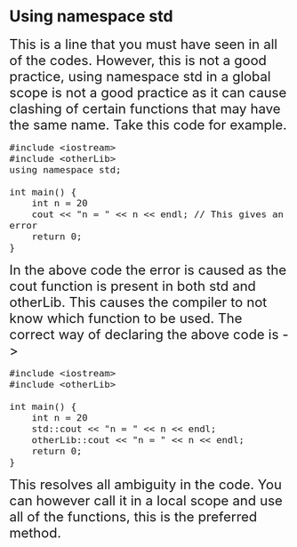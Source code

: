 # Using namespace std

<font size=5>
This is a line that you must have seen in all of the codes.
However, this is not a good practice, using namespace std in a global scope is not a good practice as it can cause clashing of certain functions that may have the same name. Take this code for example.

<font size=4>

```
#include <iostream>
#include <otherLib>
using namespace std;

int main() {
    int n = 20
    cout << "n = " << n << endl; // This gives an error
    return 0;
}
```

<font size=5>
In the above code the error is caused as the cout function is present in both std and otherLib. This causes the compiler to not know which function to be used. The correct way of declaring the above code is ->

<font size=4>

```
#include <iostream>
#include <otherLib>

int main() {
    int n = 20
    std::cout << "n = " << n << endl;
    otherLib::cout << "n = " << n << endl;
    return 0;
}
```

<font size=5>
This resolves all ambiguity in the code. You can however call it in a local scope and use all of the functions, this is the preferred method.
